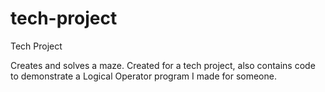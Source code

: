 # tech-project
Tech Project

Creates and solves a maze. Created for a tech project, also contains code to demonstrate a Logical Operator program I made for someone.
